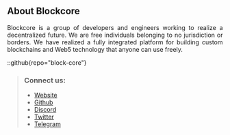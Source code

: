 ## About Blockcore

<p align="justify">
Blockcore is a group of developers and engineers working to realize a decentralized future. We are free individuals belonging to no jurisdiction or borders. We have realized a fully integrated platform for building custom blockchains and Web5 technology that anyone can use freely.
</p>
 

::github{repo="block-core"}

> ### Connect us:
> - [Website](https://blockcore.net)
> - [Github](https://github.com/block-core)
> - [Discord](https://www.blockcore.net/discord)
> - [Twitter](https://x.com/blockcoredev)  
> - [Telegram](https://t.me/blockcoredotnet)  